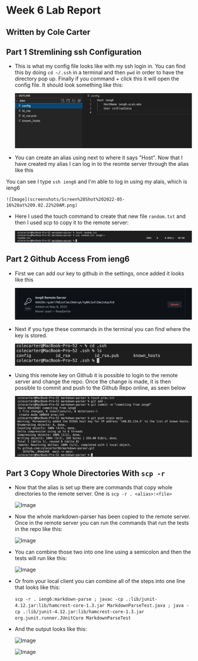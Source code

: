 Week 6 Lab Report
===

Written by Cole Carter
---


Part 1 Stremlining ssh Configuration
---

* This is what my config file looks like with my ssh login in. You can find this by doing ```cd ~/.ssh``` in a terminal and then ```pwd``` in order to have the directory pop up. Finally if you command + click this it will open the config file. It should look something like this:

    ![Image](screenshots/Screen%20Shot%202022-05-08%20at%207.27.21%20PM.png)

* You can create an alias using next to where it says "Host". Now that I have created my alias I can log in to the reomte server through the alias like this

You can see I type   ```ssh ieng6```  and I'm able to log in using my alais, which is ieng6

    ![Image](screenshots/Screen%20Shot%202022-05-16%20at%209.02.22%20AM.png)



* Here I used the touch command to create that new file ```random.txt``` and then I used scp to copy it to the remote server:

    ![Image](screenshots/Screen%20Shot%202022-05-16%20at%2011.08.37%20PM.png)


Part 2 Github Access From ieng6
---

* First we can add our key to github in the settings, once added it looks like this

    ![Image](screenshots/Screen%20Shot%202022-05-16%20at%209.16.19%20AM.png)

* Next if you type these commands in the terminal you can find where the key is stored.

    ![Image](screenshots/Screen%20Shot%202022-05-16%20at%203.52.38%20PM.png)


* Using this remote key on Github it is possible to login to the remote server and change the repo. Once the change is made, it is then possible to commit and push to the Github Repo online, as seen below

    ![Image](screenshots/Screen%20Shot%202022-05-16%20at%2010.37.16%20PM.png)

Part 3 Copy Whole Directories With ```scp -r```
---


* Now that the alias is set up there are commands that copy whole directories to the remote server. One is 
```scp -r . <alias>:<file>```

    ![Image](screenshots/Screen%20Shot%202022-05-16%20at%209.10.20%20AM.png)

* Now the whole markdown-parser has been copied to the remote server. Once in the remote server you can run the commands that run the tests in the repo like this:

    ![Image](screenshots/Screen%20Shot%202022-05-16%20at%2010.47.50%20PM.png)

* You can combine those two into one line using a semicolon and then the tests will run like this:
 
    ![Image](screenshots/Screen%20Shot%202022-05-16%20at%2011.00.19%20PM.png)


* Or from your local client you can combine all of the steps into one line that looks like this: 

    ```scp -r . ieng6:markdown-parse ; javac -cp .:lib/junit-4.12.jar:lib/hamcrest-core-1.3.jar MarkdownParseTest.java ; java -cp .:lib/junit-4.12.jar:lib/hamcrest-core-1.3.jar org.junit.runner.JUnitCore MarkdownParseTest```

* And the output looks like this:

    ![Image](screenshots/Screen%20Shot%202022-05-16%20at%2011.04.17%20PM.png)

    ![Image](screenshots/Screen%20Shot%202022-05-16%20at%2011.04.25%20PM.png)